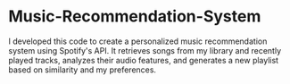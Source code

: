 # Music-Recommendation-System
I developed this code to create a personalized music recommendation system using Spotify's API. It retrieves songs from my library and recently played tracks, analyzes their audio features, and generates a new playlist based on similarity and my preferences.
